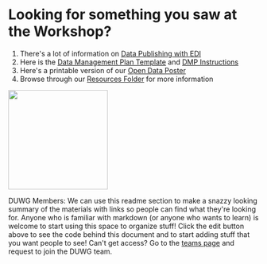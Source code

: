 # Looking for something you saw at the Workshop?

1. There's a lot of information on [Data Publishing with EDI](https://github.com/InteragencyEcologicalProgram/IEP-to-EDI-Publishing)
1. Here is the [Data Management Plan Template](https://github.com/InteragencyEcologicalProgram/Open-Data-Workshop/blob/master/resources/2019%20DMP%20Template%20v2.pdf) and [DMP Instructions](https://github.com/InteragencyEcologicalProgram/Open-Data-Workshop/blob/master/resources/DMP%20Template%20Instructions%20Public.docx)
1. Here's a printable version of our [Open Data Poster](https://github.com/InteragencyEcologicalProgram/Open-Data-Workshop/blob/master/resources/IEP%20Workshop%20Poster%20Open%20Data%2020190226.pdf)
1. Browse through our [Resources Folder](https://github.com/InteragencyEcologicalProgram/Open-Data-Workshop/blob/master/resources/) for more information

<img src="https://github.com/InteragencyEcologicalProgram/Open-Data-Workshop/blob/master/images/datajourneyv2.jpg" width="200">

DUWG Members:
We can use this readme section to make a snazzy looking summary of the materials with links so people can find what they're looking for. Anyone who is familiar with markdown (or anyone who wants to learn) is welcome to start using this space to organize stuff!
Click the edit button above to see the code behind this document and to start adding stuff that you want people to see!
Can't get access? Go to the [teams page](https://github.com/orgs/InteragencyEcologicalProgram/teams) and request to join the DUWG team.
